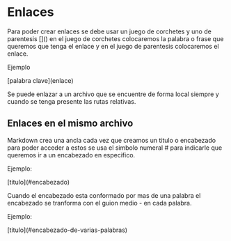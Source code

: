 # Enlaces

Para poder crear enlaces se debe usar un juego de corchetes y uno de parentesis \[\]\(\) en el juego de corchetes colocaremos la palabra o frase que queremos que tenga el enlace y en el juego de parentesis colocaremos el enlace.

Ejemplo

\[palabra clave\](enlace)

Se puede enlazar a un archivo que se encuentre de forma local siempre y cuando se tenga presente las rutas relativas. 

## Enlaces en el mismo archivo

Markdown crea una ancla cada vez que creamos un titulo o encabezado para poder acceder a estos se usa el simbolo numeral \# para indicarle que queremos ir a un encabezado en especifico.

Ejemplo:

\[titulo\]\(\#encabezado\)

Cuando el encabezado esta conformado por mas de una palabra el encabezado se tranforma con el guion medio - en cada palabra.

Ejemplo:

\[titulo\]\(\#encabezado-de-varias-palabras\)



